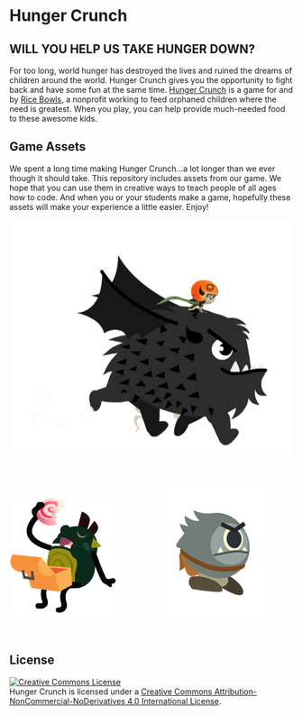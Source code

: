 # Hunger Crunch  

## WILL YOU HELP US TAKE HUNGER DOWN?  
For too long, world hunger has destroyed the lives and ruined the dreams of children around the world. Hunger Crunch gives you the opportunity to fight back and have some fun at the same time. [Hunger Crunch](http://www.hungercrunch.com) is a game for and by [Rice Bowls](http://ricebowls.org), a nonprofit working to feed orphaned children where the need is greatest. When you play, you can help provide much-needed food to these awesome kids.  

## Game Assets  
We spent a long time making Hunger Crunch...a lot longer than we ever though it should take. This repository includes assets from our game. We hope that you can use them in creative ways to teach people of all ages how to code. And when you or your students make a game, hopefully these assets will make your experience a little easier. Enjoy!  
  
![](https://github.com/RiceBowls/hungercrunch/blob/master/Examples/beasty-walk-animated.gif) 
<br/>  
<br/>  
![](https://github.com/RiceBowls/hungercrunch/blob/master/Examples/drought-chew-animated.gif)&nbsp;&nbsp;&nbsp;&nbsp;&nbsp;&nbsp;&nbsp;&nbsp;&nbsp;&nbsp;&nbsp;&nbsp;&nbsp;&nbsp;&nbsp;&nbsp;&nbsp;&nbsp;&nbsp;&nbsp;![](https://github.com/RiceBowls/hungercrunch/blob/master/Examples/cyclops-roller-animated.gif)
<br/>  
<br/>  
## License

<a rel="license" href="http://creativecommons.org/licenses/by-nc-nd/4.0/"><img alt="Creative Commons License" style="border-width:0" src="https://i.creativecommons.org/l/by-nc-nd/4.0/88x31.png" /></a><br /><span xmlns:dct="http://purl.org/dc/terms/" property="dct:title">Hunger Crunch</span> is licensed under a <a rel="license" href="http://creativecommons.org/licenses/by-nc-nd/4.0/">Creative Commons Attribution-NonCommercial-NoDerivatives 4.0 International License</a>.
